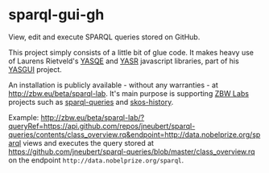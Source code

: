 sparql-gui-gh
=============

View, edit and execute SPARQL queries stored on GitHub.

This project simply consists of a little bit of glue code. It makes heavy use
of Laurens Rietveld's [YASQE](http://yasqe.yasgui.org/) and
[YASR](http://yasr.yasgui.org/) javascript libraries, part of his
[YASGUI](http://yasgui.org) project.

An installation is publicly available - without any warranties - at
http://zbw.eu/beta/sparql-lab. It's main purpose is supporting [ZBW
Labs](http://zbw.eu/labs) projects such as
[sparql-queries](../../../sparql-queries) and
[skos-history](../../../skos-history).

Example:
http://zbw.eu/beta/sparql-lab/?queryRef=https://api.github.com/repos/jneubert/sparql-queries/contents/class_overview.rq&endpoint=http://data.nobelprize.org/sparql
views and executes the query stored at
https://github.com/jneubert/sparql-queries/blob/master/class_overview.rq on the
endpoint `http://data.nobelprize.org/sparql`.

